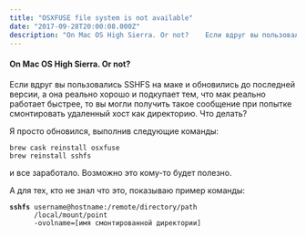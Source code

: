 ```yaml
---
title: "OSXFUSE file system is not available"
date: "2017-09-28T20:00:08.000Z"
description: "On Mac OS High Sierra. Or not?    Если вдруг вы пользовались SSHFS на маке и обновились до последней версии, а она реально хорош"
---
```


<h4>On Mac OS High Sierra. Or not?</h4>

<p>Если вдруг вы пользовались SSHFS на маке и обновились до последней версии, а она реально хорошо и подкупает тем, что мак реально работает быстрее, то вы могли получить такое сообщение при попытке смонтировать удаленный хост как директорию. Что делать?</p>
<p>Я просто обновился, выполнив следующие команды:</p>
<pre><code>brew cask reinstall osxfuse<br>brew reinstall sshfs</code></pre>
<p>и все заработало. Возможно это кому-то будет полезно.</p>
<p>А для тех, кто не знал что это, показываю пример команды:</p>
<pre><code><strong>sshfs</strong> username@hostname:/remote/directory/path <br>      /local/mount/point <br>      -ovolname=[имя смонтированной директории]</code></pre>


